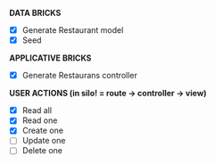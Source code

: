 **DATA BRICKS**

- [x] Generate Restaurant model
- [x] Seed

**APPLICATIVE BRICKS**
- [x] Generate Restaurans controller

**USER ACTIONS (in silo! = route -> controller -> view)**

- [x] Read all
- [x] Read one
- [x] Create  one
- [ ] Update one
- [ ] Delete one
